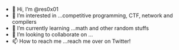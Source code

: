 - 👋 Hi, I’m @res0x01
- 👀 I’m interested in ...competitive programming, CTF, network and compilers
- 🌱 I’m currently learning ...math and other random stuffs
- 💞️ I’m looking to collaborate on ...
- 📫 How to reach me ...reach me over on Twitter!

<!---
res0x01/res0x01 is a ✨ special ✨ repository because its `README.md` (this file) appears on your GitHub profile.
You can click the Preview link to take a look at your changes.
--->
